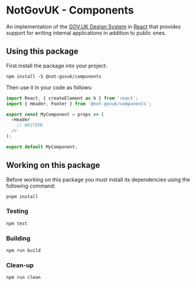 NotGovUK - Components
=====================

An implementation of the [GOV.UK Design System] in [React] that provides
support for writing internal applications in addition to public ones.


Using this package
------------------

First install the package into your project:

```shell
npm install -S @not-govuk/components
```

Then use it in your code as follows:

```js
import React, { createElement as h } from 'react';
import { Header, Footer } from '@not-govuk/components';

export const MyComponent = props => (
  <Header
    // WRITEME
  />
);

export default MyComponent;
```


Working on this package
-----------------------

Before working on this package you must install its dependencies using
the following command:

```shell
pnpm install
```


### Testing

```shell
npm test
```


### Building

```shell
npm run build
```


### Clean-up

```shell
npm run clean
```

[GOV.UK Design System]: https://design-system.service.gov.uk/
[React]: https://reactjs.org/
